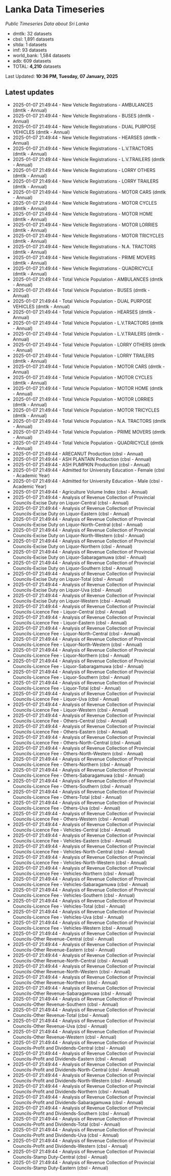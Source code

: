# Lanka Data Timeseries
*Public Timeseries Data about Sri Lanka*

* dmtlk: 32 datasets
* cbsl: 1,891 datasets
* sltda: 1 datasets
* imf: 93 datasets
* world_bank: 1,584 datasets
* adb: 609 datasets
* TOTAL: **4,210** datasets

Last Updated: **10:36 PM, Tuesday, 07 January, 2025**

## Latest updates

* 2025-01-07 21:49:44 - New Vehicle Registrations - AMBULANCES (dmtlk - Annual)
* 2025-01-07 21:49:44 - New Vehicle Registrations - BUSES (dmtlk - Annual)
* 2025-01-07 21:49:44 - New Vehicle Registrations - DUAL PURPOSE VEHICLES (dmtlk - Annual)
* 2025-01-07 21:49:44 - New Vehicle Registrations - HEARSES (dmtlk - Annual)
* 2025-01-07 21:49:44 - New Vehicle Registrations - L.V.TRACTORS (dmtlk - Annual)
* 2025-01-07 21:49:44 - New Vehicle Registrations - L.V.TRAILERS (dmtlk - Annual)
* 2025-01-07 21:49:44 - New Vehicle Registrations - LORRY OTHERS (dmtlk - Annual)
* 2025-01-07 21:49:44 - New Vehicle Registrations - LORRY TRAILERS (dmtlk - Annual)
* 2025-01-07 21:49:44 - New Vehicle Registrations - MOTOR CARS (dmtlk - Annual)
* 2025-01-07 21:49:44 - New Vehicle Registrations - MOTOR CYCLES (dmtlk - Annual)
* 2025-01-07 21:49:44 - New Vehicle Registrations - MOTOR HOME (dmtlk - Annual)
* 2025-01-07 21:49:44 - New Vehicle Registrations - MOTOR LORRIES (dmtlk - Annual)
* 2025-01-07 21:49:44 - New Vehicle Registrations - MOTOR TRICYCLES (dmtlk - Annual)
* 2025-01-07 21:49:44 - New Vehicle Registrations - N.A. TRACTORS (dmtlk - Annual)
* 2025-01-07 21:49:44 - New Vehicle Registrations - PRIME MOVERS (dmtlk - Annual)
* 2025-01-07 21:49:44 - New Vehicle Registrations - QUADRICYCLE (dmtlk - Annual)
* 2025-01-07 21:49:44 - Total Vehicle Population - AMBULANCES (dmtlk - Annual)
* 2025-01-07 21:49:44 - Total Vehicle Population - BUSES (dmtlk - Annual)
* 2025-01-07 21:49:44 - Total Vehicle Population - DUAL PURPOSE VEHICLES (dmtlk - Annual)
* 2025-01-07 21:49:44 - Total Vehicle Population - HEARSES (dmtlk - Annual)
* 2025-01-07 21:49:44 - Total Vehicle Population - L.V.TRACTORS (dmtlk - Annual)
* 2025-01-07 21:49:44 - Total Vehicle Population - L.V.TRAILERS (dmtlk - Annual)
* 2025-01-07 21:49:44 - Total Vehicle Population - LORRY OTHERS (dmtlk - Annual)
* 2025-01-07 21:49:44 - Total Vehicle Population - LORRY TRAILERS (dmtlk - Annual)
* 2025-01-07 21:49:44 - Total Vehicle Population - MOTOR CARS (dmtlk - Annual)
* 2025-01-07 21:49:44 - Total Vehicle Population - MOTOR CYCLES (dmtlk - Annual)
* 2025-01-07 21:49:44 - Total Vehicle Population - MOTOR HOME (dmtlk - Annual)
* 2025-01-07 21:49:44 - Total Vehicle Population - MOTOR LORRIES (dmtlk - Annual)
* 2025-01-07 21:49:44 - Total Vehicle Population - MOTOR TRICYCLES (dmtlk - Annual)
* 2025-01-07 21:49:44 - Total Vehicle Population - N.A. TRACTORS (dmtlk - Annual)
* 2025-01-07 21:49:44 - Total Vehicle Population - PRIME MOVERS (dmtlk - Annual)
* 2025-01-07 21:49:44 - Total Vehicle Population - QUADRICYCLE (dmtlk - Annual)
* 2025-01-07 21:49:44 - ARECANUT Production (cbsl - Annual)
* 2025-01-07 21:49:44 - ASH PLANTAIN Production (cbsl - Annual)
* 2025-01-07 21:49:44 - ASH PUMPKIN Production (cbsl - Annual)
* 2025-01-07 21:49:44 - Admitted for University Education - Female (cbsl - Academic Year)
* 2025-01-07 21:49:44 - Admitted for University Education - Male (cbsl - Academic Year)
* 2025-01-07 21:49:44 - Agriculture Volume Index (cbsl - Annual)
* 2025-01-07 21:49:44 - Analysis of Revenue Collection of Provincial Councils-Excise Duty on Liquor-Central (cbsl - Annual)
* 2025-01-07 21:49:44 - Analysis of Revenue Collection of Provincial Councils-Excise Duty on Liquor-Eastern (cbsl - Annual)
* 2025-01-07 21:49:44 - Analysis of Revenue Collection of Provincial Councils-Excise Duty on Liquor-North-Central (cbsl - Annual)
* 2025-01-07 21:49:44 - Analysis of Revenue Collection of Provincial Councils-Excise Duty on Liquor-North-Western (cbsl - Annual)
* 2025-01-07 21:49:44 - Analysis of Revenue Collection of Provincial Councils-Excise Duty on Liquor-Northern (cbsl - Annual)
* 2025-01-07 21:49:44 - Analysis of Revenue Collection of Provincial Councils-Excise Duty on Liquor-Sabaragamuwa (cbsl - Annual)
* 2025-01-07 21:49:44 - Analysis of Revenue Collection of Provincial Councils-Excise Duty on Liquor-Southern (cbsl - Annual)
* 2025-01-07 21:49:44 - Analysis of Revenue Collection of Provincial Councils-Excise Duty on Liquor-Total (cbsl - Annual)
* 2025-01-07 21:49:44 - Analysis of Revenue Collection of Provincial Councils-Excise Duty on Liquor-Uva (cbsl - Annual)
* 2025-01-07 21:49:44 - Analysis of Revenue Collection of Provincial Councils-Excise Duty on Liquor-Western (cbsl - Annual)
* 2025-01-07 21:49:44 - Analysis of Revenue Collection of Provincial Councils-Licence Fee - Liquor-Central (cbsl - Annual)
* 2025-01-07 21:49:44 - Analysis of Revenue Collection of Provincial Councils-Licence Fee - Liquor-Eastern (cbsl - Annual)
* 2025-01-07 21:49:44 - Analysis of Revenue Collection of Provincial Councils-Licence Fee - Liquor-North-Central (cbsl - Annual)
* 2025-01-07 21:49:44 - Analysis of Revenue Collection of Provincial Councils-Licence Fee - Liquor-North-Western (cbsl - Annual)
* 2025-01-07 21:49:44 - Analysis of Revenue Collection of Provincial Councils-Licence Fee - Liquor-Northern (cbsl - Annual)
* 2025-01-07 21:49:44 - Analysis of Revenue Collection of Provincial Councils-Licence Fee - Liquor-Sabaragamuwa (cbsl - Annual)
* 2025-01-07 21:49:44 - Analysis of Revenue Collection of Provincial Councils-Licence Fee - Liquor-Southern (cbsl - Annual)
* 2025-01-07 21:49:44 - Analysis of Revenue Collection of Provincial Councils-Licence Fee - Liquor-Total (cbsl - Annual)
* 2025-01-07 21:49:44 - Analysis of Revenue Collection of Provincial Councils-Licence Fee - Liquor-Uva (cbsl - Annual)
* 2025-01-07 21:49:44 - Analysis of Revenue Collection of Provincial Councils-Licence Fee - Liquor-Western (cbsl - Annual)
* 2025-01-07 21:49:44 - Analysis of Revenue Collection of Provincial Councils-Licence Fee - Others-Central (cbsl - Annual)
* 2025-01-07 21:49:44 - Analysis of Revenue Collection of Provincial Councils-Licence Fee - Others-Eastern (cbsl - Annual)
* 2025-01-07 21:49:44 - Analysis of Revenue Collection of Provincial Councils-Licence Fee - Others-North-Central (cbsl - Annual)
* 2025-01-07 21:49:44 - Analysis of Revenue Collection of Provincial Councils-Licence Fee - Others-North-Western (cbsl - Annual)
* 2025-01-07 21:49:44 - Analysis of Revenue Collection of Provincial Councils-Licence Fee - Others-Northern (cbsl - Annual)
* 2025-01-07 21:49:44 - Analysis of Revenue Collection of Provincial Councils-Licence Fee - Others-Sabaragamuwa (cbsl - Annual)
* 2025-01-07 21:49:44 - Analysis of Revenue Collection of Provincial Councils-Licence Fee - Others-Southern (cbsl - Annual)
* 2025-01-07 21:49:44 - Analysis of Revenue Collection of Provincial Councils-Licence Fee - Others-Total (cbsl - Annual)
* 2025-01-07 21:49:44 - Analysis of Revenue Collection of Provincial Councils-Licence Fee - Others-Uva (cbsl - Annual)
* 2025-01-07 21:49:44 - Analysis of Revenue Collection of Provincial Councils-Licence Fee - Others-Western (cbsl - Annual)
* 2025-01-07 21:49:44 - Analysis of Revenue Collection of Provincial Councils-Licence Fee - Vehicles-Central (cbsl - Annual)
* 2025-01-07 21:49:44 - Analysis of Revenue Collection of Provincial Councils-Licence Fee - Vehicles-Eastern (cbsl - Annual)
* 2025-01-07 21:49:44 - Analysis of Revenue Collection of Provincial Councils-Licence Fee - Vehicles-North-Central (cbsl - Annual)
* 2025-01-07 21:49:44 - Analysis of Revenue Collection of Provincial Councils-Licence Fee - Vehicles-North-Western (cbsl - Annual)
* 2025-01-07 21:49:44 - Analysis of Revenue Collection of Provincial Councils-Licence Fee - Vehicles-Northern (cbsl - Annual)
* 2025-01-07 21:49:44 - Analysis of Revenue Collection of Provincial Councils-Licence Fee - Vehicles-Sabaragamuwa (cbsl - Annual)
* 2025-01-07 21:49:44 - Analysis of Revenue Collection of Provincial Councils-Licence Fee - Vehicles-Southern (cbsl - Annual)
* 2025-01-07 21:49:44 - Analysis of Revenue Collection of Provincial Councils-Licence Fee - Vehicles-Total (cbsl - Annual)
* 2025-01-07 21:49:44 - Analysis of Revenue Collection of Provincial Councils-Licence Fee - Vehicles-Uva (cbsl - Annual)
* 2025-01-07 21:49:44 - Analysis of Revenue Collection of Provincial Councils-Licence Fee - Vehicles-Western (cbsl - Annual)
* 2025-01-07 21:49:44 - Analysis of Revenue Collection of Provincial Councils-Other Revenue-Central (cbsl - Annual)
* 2025-01-07 21:49:44 - Analysis of Revenue Collection of Provincial Councils-Other Revenue-Eastern (cbsl - Annual)
* 2025-01-07 21:49:44 - Analysis of Revenue Collection of Provincial Councils-Other Revenue-North-Central (cbsl - Annual)
* 2025-01-07 21:49:44 - Analysis of Revenue Collection of Provincial Councils-Other Revenue-North-Western (cbsl - Annual)
* 2025-01-07 21:49:44 - Analysis of Revenue Collection of Provincial Councils-Other Revenue-Northern (cbsl - Annual)
* 2025-01-07 21:49:44 - Analysis of Revenue Collection of Provincial Councils-Other Revenue-Sabaragamuwa (cbsl - Annual)
* 2025-01-07 21:49:44 - Analysis of Revenue Collection of Provincial Councils-Other Revenue-Southern (cbsl - Annual)
* 2025-01-07 21:49:44 - Analysis of Revenue Collection of Provincial Councils-Other Revenue-Total (cbsl - Annual)
* 2025-01-07 21:49:44 - Analysis of Revenue Collection of Provincial Councils-Other Revenue-Uva (cbsl - Annual)
* 2025-01-07 21:49:44 - Analysis of Revenue Collection of Provincial Councils-Other Revenue-Western (cbsl - Annual)
* 2025-01-07 21:49:44 - Analysis of Revenue Collection of Provincial Councils-Profit and Dividends-Central (cbsl - Annual)
* 2025-01-07 21:49:44 - Analysis of Revenue Collection of Provincial Councils-Profit and Dividends-Eastern (cbsl - Annual)
* 2025-01-07 21:49:44 - Analysis of Revenue Collection of Provincial Councils-Profit and Dividends-North-Central (cbsl - Annual)
* 2025-01-07 21:49:44 - Analysis of Revenue Collection of Provincial Councils-Profit and Dividends-North-Western (cbsl - Annual)
* 2025-01-07 21:49:44 - Analysis of Revenue Collection of Provincial Councils-Profit and Dividends-Northern (cbsl - Annual)
* 2025-01-07 21:49:44 - Analysis of Revenue Collection of Provincial Councils-Profit and Dividends-Sabaragamuwa (cbsl - Annual)
* 2025-01-07 21:49:44 - Analysis of Revenue Collection of Provincial Councils-Profit and Dividends-Southern (cbsl - Annual)
* 2025-01-07 21:49:44 - Analysis of Revenue Collection of Provincial Councils-Profit and Dividends-Total (cbsl - Annual)
* 2025-01-07 21:49:44 - Analysis of Revenue Collection of Provincial Councils-Profit and Dividends-Uva (cbsl - Annual)
* 2025-01-07 21:49:44 - Analysis of Revenue Collection of Provincial Councils-Profit and Dividends-Western (cbsl - Annual)
* 2025-01-07 21:49:44 - Analysis of Revenue Collection of Provincial Councils-Stamp Duty-Central (cbsl - Annual)
* 2025-01-07 21:49:44 - Analysis of Revenue Collection of Provincial Councils-Stamp Duty-Eastern (cbsl - Annual)